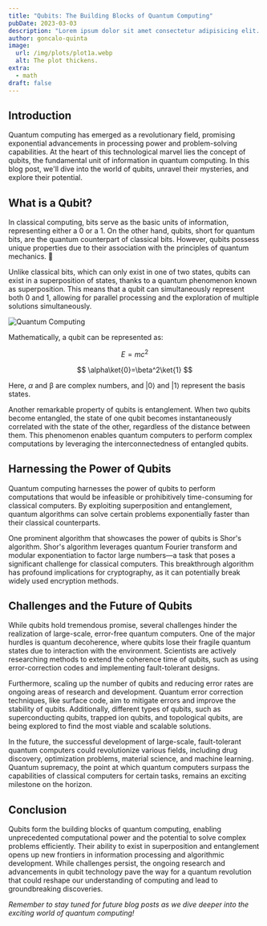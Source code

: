 ```yaml
---
title: "Qubits: The Building Blocks of Quantum Computing"
pubDate: 2023-03-03
description: "Lorem ipsum dolor sit amet consectetur adipisicing elit. Cupiditate sed, qui obcaecati nemo non. Blanditiis, assumenda deserunt perferendis vitae voluptatem!"
author: goncalo-quinta
image:
  url: /img/plots/plot1a.webp
  alt: The plot thickens.
extra:
  - math
draft: false
---
```


## Introduction

Quantum computing has emerged as a revolutionary field, promising exponential advancements in processing power and problem-solving capabilities. At the heart of this technological marvel lies the concept of qubits, the fundamental unit of information in quantum computing. In this blog post, we'll dive into the world of qubits, unravel their mysteries, and explore their potential.

## What is a Qubit?

In classical computing, bits serve as the basic units of information, representing either a 0 or a 1. On the other hand, qubits, short for quantum bits, are the quantum counterpart of classical bits. However, qubits possess unique properties due to their association with the principles of quantum mechanics. :rocket:

Unlike classical bits, which can only exist in one of two states, qubits can exist in a superposition of states, thanks to a quantum phenomenon known as superposition. This means that a qubit can simultaneously represent both 0 and 1, allowing for parallel processing and the exploration of multiple solutions simultaneously.

![Quantum Computing](/img/plots/plot2a.webp)

Mathematically, a qubit can be represented as:

$$
E=mc^2
$$

$$
\alpha\ket{0}=\beta^2\ket{1}
$$

Here, $\alpha$ and β are complex numbers, and |0⟩ and |1⟩ represent the basis states.

Another remarkable property of qubits is entanglement. When two qubits become entangled, the state of one qubit becomes instantaneously correlated with the state of the other, regardless of the distance between them. This phenomenon enables quantum computers to perform complex computations by leveraging the interconnectedness of entangled qubits.

## Harnessing the Power of Qubits

Quantum computing harnesses the power of qubits to perform computations that would be infeasible or prohibitively time-consuming for classical computers. By exploiting superposition and entanglement, quantum algorithms can solve certain problems exponentially faster than their classical counterparts.

One prominent algorithm that showcases the power of qubits is Shor's algorithm. Shor's algorithm leverages quantum Fourier transform and modular exponentiation to factor large numbers—a task that poses a significant challenge for classical computers. This breakthrough algorithm has profound implications for cryptography, as it can potentially break widely used encryption methods.

## Challenges and the Future of Qubits

While qubits hold tremendous promise, several challenges hinder the realization of large-scale, error-free quantum computers. One of the major hurdles is quantum decoherence, where qubits lose their fragile quantum states due to interaction with the environment. Scientists are actively researching methods to extend the coherence time of qubits, such as using error-correction codes and implementing fault-tolerant designs.

Furthermore, scaling up the number of qubits and reducing error rates are ongoing areas of research and development. Quantum error correction techniques, like surface code, aim to mitigate errors and improve the stability of qubits. Additionally, different types of qubits, such as superconducting qubits, trapped ion qubits, and topological qubits, are being explored to find the most viable and scalable solutions.

In the future, the successful development of large-scale, fault-tolerant quantum computers could revolutionize various fields, including drug discovery, optimization problems, material science, and machine learning. Quantum supremacy, the point at which quantum computers surpass the capabilities of classical computers for certain tasks, remains an exciting milestone on the horizon.

## Conclusion

Qubits form the building blocks of quantum computing, enabling unprecedented computational power and the potential to solve complex problems efficiently. Their ability to exist in superposition and entanglement opens up new frontiers in information processing and algorithmic development. While challenges persist, the ongoing research and advancements in qubit technology pave the way for a quantum revolution that could reshape our understanding of computing and lead to groundbreaking discoveries.

*Remember to stay tuned for future blog posts as we dive deeper into the exciting world of quantum computing!*
